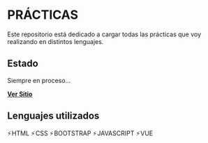 # PRÁCTICAS
Este repositorio está dedicado a cargar todas las prácticas que voy realizando en distintos lenguajes.

## Estado
Siempre en proceso...

[**Ver Sitio**](https://zamparg.github.io/practicas/) 

## Lenguajes utilizados

⚡ HTML ⚡ CSS ⚡ BOOTSTRAP ⚡ JAVASCRIPT ⚡ VUE
